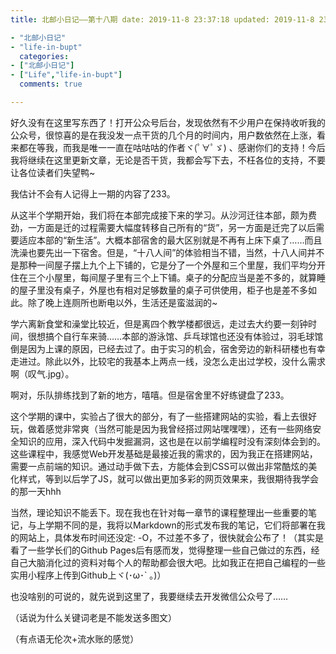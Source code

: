 ```yaml
---
title: 北邮小日记——第十八期 date: 2019-11-8 23:37:18 updated: 2019-11-8 23:59:59 tags:

- "北邮小日记"
- "life-in-bupt"
  categories:
- ["北邮小日记"]
- ["Life","life-in-bupt"]
  comments: true

---
```


好久没有在这里写东西了！打开公众号后台，发现依然有不少用户在保持收听我的公众号，很惊喜的是在我没发一点干货的几个月的时间内，用户数依然在上涨，看来都在等我，而我是唯一一直在咕咕咕的作者ヾ(ﾟ∀ﾟゞ)
、感谢你们的支持！今后我将继续在这里更新文章，无论是否干货，我都会写下去，不枉各位的支持，不要让各位读者们失望鸭~

我估计不会有人记得上一期的内容了233。

<!--more-->

从这半个学期开始，我们将在本部完成接下来的学习。从沙河迁往本部，颇为费劲，一方面是迁的过程需要大幅度转移自己所有的“货”，另一方面是迁完了以后需要适应本部的“新生活”。大概本部宿舍的最大区别就是不再有上床下桌了……而且洗澡也要先出一下宿舍。但是，“十八人间”的体验相当不错，当然，十八人间并不是那种一间屋子摆上九个上下铺的，它是分了一个外屋和三个里屋，我们平均分开住在三个小屋里，每间屋子里有三个上下铺。桌子的分配应当是差不多的，就算睡的屋子里没有桌子，外屋也有相对足够数量的桌子可供使用，柜子也是差不多如此。除了晚上连厕所也断电以外，生活还是蛮滋润的~

学六离新食堂和澡堂比较近，但是离四个教学楼都很远，走过去大约要一刻钟时间，很想搞个自行车来骑……本部的游泳馆、乒乓球馆也还没有体验过，羽毛球馆倒是因为上课的原因，已经去过了。由于实习的机会，宿舍旁边的新科研楼也有幸走进过。除此以外，比较宅的我基本上两点一线，没怎么走出过学校，没什么需求啊（叹气.jpg）。

啊对，乐队排练找到了新的地方，嘻嘻。但是宿舍里不好练键盘了233。

这个学期的课中，实验占了很大的部分，有了一些搭建网站的实验，看上去很好玩，做着感觉非常爽（当然可能是因为我曾经搭过网站嘿嘿嘿），还有一些网络安全知识的应用，深入代码中发掘漏洞，这也是在以前学编程时没有深刻体会到的。这些课程中，我感觉Web开发基础是最接近我的需求的，因为我正在搭建网站，需要一点前端的知识。通过动手做下去，方能体会到CSS可以做出非常酷炫的美化样式，等到以后学了JS，就可以做出更加多彩的网页效果来，我很期待我学会的那一天hhh

当然，理论知识不能丢下。现在我也在针对每一章节的课程整理出一些重要的笔记，与上学期不同的是，我将以Markdown的形式发布我的笔记，它们将部署在我的网站上，具体发布时间还没定:
-O，不过差不多了，很快就会公布了！（其实是看了一些学长们的Github Pages后有感而发，觉得整理一些自己做过的东西，经自己大脑消化过的资料对每个人的帮助都会很大吧。比如我正在把自己编程的一些实用小程序上传到Github上ヾ(･ω･`
｡)）

也没啥别的可说的，就先说到这里了，我要继续去开发微信公众号了……

（话说为什么关键词老是不能发送多图文）

（有点语无伦次+流水账的感觉）
